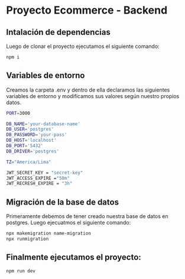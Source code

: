 # Proyecto Ecommerce - Backend

## Intalación de dependencias

Luego de clonar el proyecto ejecutamos el siguiente comando:

```sh
npm i
```

## Variables de entorno

Creamos la carpeta .env y dentro de ella declaramos las siguientes variables de entorno y modificamos sus valores según nuestro propios datos.

```sh
PORT=3000

DB_NAME='your-database-name'
DB_USER='postgres'
DB_PASSWORD='your-pass'
DB_HOST='localhost'
DB_PORT='5432'
DB_DRIVER='postgres'

TZ="America/Lima"

JWT_SECRET_KEY = "secret-key"
JWT_ACCESS_EXPIRE ="50m"
JWT_RECRESH_EXPIRE = "3h"
```

## Migración de la base de datos

Primeramente debemos de tener creado nuestra base de datos en postgres. Luego ejecuatmos el siguiente comando:

```sh
npx makemigration name-migration
npx runmigration
```

## Finalmente ejecutamos el proyecto:

```sh
npm run dev
```
